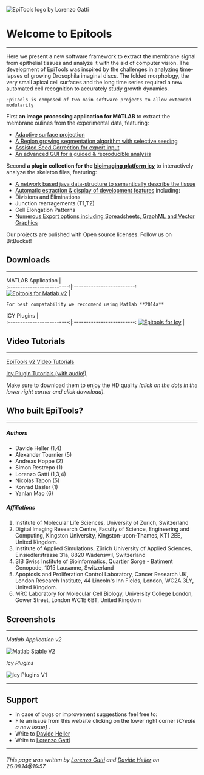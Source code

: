 ![EpiTools logo by Lorenzo Gatti](http://imls-bg-arthemis.uzh.ch/epitools-wiki/site/Images/logo.png)


# Welcome to Epitools
---

Here we present a new software framework to extract the membrane signal from epithelial tissues and analyze it with the aid of computer vision. The development of EpiTools was inspired by the challenges in analyzing time-lapses of growing Drosophila imaginal discs. The folded morphology, the very small apical cell surfaces and the long time series required a new automated cell recognition to accurately study growth dynamics.

`EpiTools is composed of two main software projects to allow extended modularity`

First **an image processing application for MATLAB** to extract the membrane oulines from the experimental data, featuring:

* [Adaptive surface projection](http://imls-bg-arthemis.uzh.ch/epitools-wiki/site/Analysis_Modules/00_projection/)
* [A Region growing segmentation algorithm with selective seeding](http://imls-bg-arthemis.uzh.ch/epitools-wiki/site/Analysis_Modules/03_segmentation/)
* [Assisted Seed Correction for expert input](http://imls-bg-arthemis.uzh.ch/epitools-wiki/site/Analysis_Modules/05_tracking/)
* [An advanced GUI for a guided & reproducible analysis](http://imls-bg-arthemis.uzh.ch/epitools-wiki/site/Quick_Guide/01_CreateAnalysisFile/)

Second **a plugin collection for the <a href="http://icy.bioimageanalysis.org" target="_blank">bioimaging platform icy</a>** to interactively analyze the skeleton files, featuring:

* [A network based java data-structure to semantically describe the tissue](http://imls-bg-arthemis.uzh.ch/epitools-wiki/site/Icy_Plugins/02_CellGraph)
* [Automatic estraction & display of development features](http://imls-bg-arthemis.uzh.ch/epitools-wiki/site/Icy_Plugins/01_CellOverlay) including:
* Divisions and Eliminations
* Junction rearragements (T1,T2)
* Cell Elongation Patterns
* [Numerous Export options including Spreadsheets, GraphML and Vector Graphics](http://imls-bg-arthemis.uzh.ch/epitools-wiki/site/Icy_Plugins/03_CellExport)

Our projects are pulished with Open source licenses. Follow us on BitBucket!

## Downloads
---

MATLAB Application         |  
:-------------------------:|:-------------------------:
<a class='iframe' href="http://imls-bg-arthemis.uzh.ch/epitools/form.html"><img border="0" alt="Epitools for Matlab v2" src="http://imls-bg-arthemis.uzh.ch/epitools-wiki/site/Images/download_matlab_v2.png"></a> |

`For best compatability we reccomend using Matlab **2014a**`

ICY Plugins        |  
:-------------------------:|:-------------------------:
<a class='iframe' href="http://imls-bg-arthemis.uzh.ch/epitools/form.html"><img border="0" alt="Epitools for Icy" src="http://imls-bg-arthemis.uzh.ch/epitools-wiki/site/Images/download_icy_plugins.png"></a> |

## Video Tutorials
---

<a href="https://www.dropbox.com/sh/ufehjrpfbgohn3x/AAACP2IIabj1u-VqWK9KnQFla?dl=0" target="_blank">EpiTools v2 Video Tutorials</a> 

<a href="https://www.dropbox.com/sh/q99vbi39ag8cwgw/AAC8W4gkb_e-T0BtCxPOXc8ga?dl=0" target="_blank">Icy Plugin Tutorials (with audio!)</a>

Make sure to download them to enjoy the HD quality 
*(click on the dots in the lower right corner and click download).*

## Who built EpiTools? 
---

##### Authors

* Davide Heller (1,4)
* Alexander Tournier (5)
* Andreas Hoppe (2)
* Simon Restrepo (1)
* Lorenzo Gatti (1,3,4)
* Nicolas Tapon (5)
* Konrad Basler (1)
* Yanlan Mao (6)

##### Affiliations

1. Institute of Molecular Life Sciences, University of Zurich, Switzerland
2. Digital Imaging Research Centre, Faculty of Science, Engineering and Computing, Kingston University, Kingston-upon-Thames, KT1 2EE, United Kingdom.
3. Institute of Applied Simulations, Zürich University of Applied Sciences, Einsiedlerstrasse 31a, 8820 Wädenswil, Switzerland
4. SIB Swiss Institute of Bioinformatics, Quartier Sorge - Batiment Genopode, 1015 Lausanne, Switzerland
5. Apoptosis and Proliferation Control Laboratory, Cancer Research UK, London Research Institute, 44 Lincoln's Inn Fields, London, WC2A 3LY, United Kingdom. 
6. MRC Laboratory for Molecular Cell Biology, University College London, Gower Street, London WC1E 6BT, United Kingdom


## Screenshots
---

_Matlab Application v2_

![Matlab Stable V2](http://imls-bg-arthemis.uzh.ch/epitools-wiki/site/Images/interface_v2.png)

_Icy Plugins_

![Icy Plugins V1](http://imls-bg-arthemis.uzh.ch/epitools-wiki/site/Images/interface_icy.png)

---------------------------------------
## Support

* In case of bugs or improvement suggestions feel free to:
* File an issue from this website clicking on the lower right corner *[Create a new issue]* .
* Write to [Davide Heller](mailto:davide.heller@imls.uzh.ch?Subject=EpiTools%200.1%20beta%20closed%20)
* Write to [Lorenzo Gatti](mailto:lorenzo.gatti@uzh.ch?Subject=EpiTools%200.1%20beta%20closed%20)


---------------------------------------
###### This page was written by [Lorenzo Gatti](mailto:lorenzo.gatti.89@gmail.com) and [Davide Heller](mailto:davide.heller@imls.uzh.ch) on 26.08.14@16:57